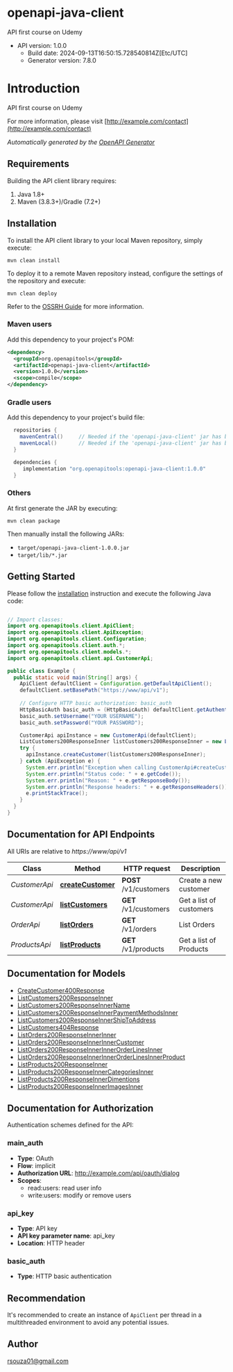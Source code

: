 # openapi-java-client

API first course on Udemy
- API version: 1.0.0
  - Build date: 2024-09-13T16:50:15.728540814Z[Etc/UTC]
  - Generator version: 7.8.0

# Introduction
API first course on Udemy


  For more information, please visit [http://example.com/contact](http://example.com/contact)

*Automatically generated by the [OpenAPI Generator](https://openapi-generator.tech)*


## Requirements

Building the API client library requires:
1. Java 1.8+
2. Maven (3.8.3+)/Gradle (7.2+)

## Installation

To install the API client library to your local Maven repository, simply execute:

```shell
mvn clean install
```

To deploy it to a remote Maven repository instead, configure the settings of the repository and execute:

```shell
mvn clean deploy
```

Refer to the [OSSRH Guide](http://central.sonatype.org/pages/ossrh-guide.html) for more information.

### Maven users

Add this dependency to your project's POM:

```xml
<dependency>
  <groupId>org.openapitools</groupId>
  <artifactId>openapi-java-client</artifactId>
  <version>1.0.0</version>
  <scope>compile</scope>
</dependency>
```

### Gradle users

Add this dependency to your project's build file:

```groovy
  repositories {
    mavenCentral()     // Needed if the 'openapi-java-client' jar has been published to maven central.
    mavenLocal()       // Needed if the 'openapi-java-client' jar has been published to the local maven repo.
  }

  dependencies {
     implementation "org.openapitools:openapi-java-client:1.0.0"
  }
```

### Others

At first generate the JAR by executing:

```shell
mvn clean package
```

Then manually install the following JARs:

* `target/openapi-java-client-1.0.0.jar`
* `target/lib/*.jar`

## Getting Started

Please follow the [installation](#installation) instruction and execute the following Java code:

```java

// Import classes:
import org.openapitools.client.ApiClient;
import org.openapitools.client.ApiException;
import org.openapitools.client.Configuration;
import org.openapitools.client.auth.*;
import org.openapitools.client.models.*;
import org.openapitools.client.api.CustomerApi;

public class Example {
  public static void main(String[] args) {
    ApiClient defaultClient = Configuration.getDefaultApiClient();
    defaultClient.setBasePath("https://www/api/v1");
    
    // Configure HTTP basic authorization: basic_auth
    HttpBasicAuth basic_auth = (HttpBasicAuth) defaultClient.getAuthentication("basic_auth");
    basic_auth.setUsername("YOUR USERNAME");
    basic_auth.setPassword("YOUR PASSWORD");

    CustomerApi apiInstance = new CustomerApi(defaultClient);
    ListCustomers200ResponseInner listCustomers200ResponseInner = new ListCustomers200ResponseInner(); // ListCustomers200ResponseInner | 
    try {
      apiInstance.createCustomer(listCustomers200ResponseInner);
    } catch (ApiException e) {
      System.err.println("Exception when calling CustomerApi#createCustomer");
      System.err.println("Status code: " + e.getCode());
      System.err.println("Reason: " + e.getResponseBody());
      System.err.println("Response headers: " + e.getResponseHeaders());
      e.printStackTrace();
    }
  }
}

```

## Documentation for API Endpoints

All URIs are relative to *https://www/api/v1*

Class | Method | HTTP request | Description
------------ | ------------- | ------------- | -------------
*CustomerApi* | [**createCustomer**](docs/CustomerApi.md#createCustomer) | **POST** /v1/customers | Create a new customer
*CustomerApi* | [**listCustomers**](docs/CustomerApi.md#listCustomers) | **GET** /v1/customers | Get a list of customers
*OrderApi* | [**listOrders**](docs/OrderApi.md#listOrders) | **GET** /v1/orders | List Orders
*ProductsApi* | [**listProducts**](docs/ProductsApi.md#listProducts) | **GET** /v1/products | Get a list of Products


## Documentation for Models

 - [CreateCustomer400Response](docs/CreateCustomer400Response.md)
 - [ListCustomers200ResponseInner](docs/ListCustomers200ResponseInner.md)
 - [ListCustomers200ResponseInnerName](docs/ListCustomers200ResponseInnerName.md)
 - [ListCustomers200ResponseInnerPaymentMethodsInner](docs/ListCustomers200ResponseInnerPaymentMethodsInner.md)
 - [ListCustomers200ResponseInnerShipToAddress](docs/ListCustomers200ResponseInnerShipToAddress.md)
 - [ListCustomers404Response](docs/ListCustomers404Response.md)
 - [ListOrders200ResponseInnerInner](docs/ListOrders200ResponseInnerInner.md)
 - [ListOrders200ResponseInnerInnerCustomer](docs/ListOrders200ResponseInnerInnerCustomer.md)
 - [ListOrders200ResponseInnerInnerOrderLinesInner](docs/ListOrders200ResponseInnerInnerOrderLinesInner.md)
 - [ListOrders200ResponseInnerInnerOrderLinesInnerProduct](docs/ListOrders200ResponseInnerInnerOrderLinesInnerProduct.md)
 - [ListProducts200ResponseInner](docs/ListProducts200ResponseInner.md)
 - [ListProducts200ResponseInnerCategoriesInner](docs/ListProducts200ResponseInnerCategoriesInner.md)
 - [ListProducts200ResponseInnerDimentions](docs/ListProducts200ResponseInnerDimentions.md)
 - [ListProducts200ResponseInnerImagesInner](docs/ListProducts200ResponseInnerImagesInner.md)


<a id="documentation-for-authorization"></a>
## Documentation for Authorization


Authentication schemes defined for the API:
<a id="main_auth"></a>
### main_auth

- **Type**: OAuth
- **Flow**: implicit
- **Authorization URL**: http://example.com/api/oauth/dialog
- **Scopes**: 
  - read:users: read user info
  - write:users: modify or remove users

<a id="api_key"></a>
### api_key

- **Type**: API key
- **API key parameter name**: api_key
- **Location**: HTTP header

<a id="basic_auth"></a>
### basic_auth

- **Type**: HTTP basic authentication


## Recommendation

It's recommended to create an instance of `ApiClient` per thread in a multithreaded environment to avoid any potential issues.

## Author

rsouza01@gmail.com

